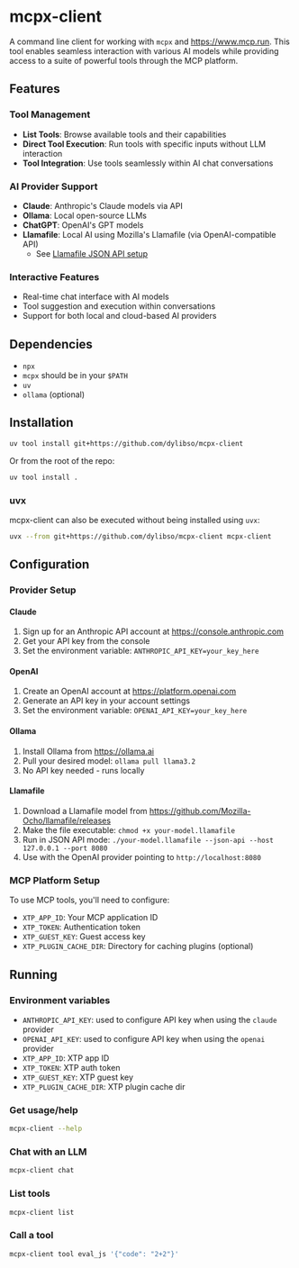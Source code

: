 # mcpx-client

A command line client for working with `mcpx` and https://www.mcp.run. This tool enables seamless interaction with various AI models while providing access to a suite of powerful tools through the MCP platform.

## Features

### Tool Management
- **List Tools**: Browse available tools and their capabilities
- **Direct Tool Execution**: Run tools with specific inputs without LLM interaction
- **Tool Integration**: Use tools seamlessly within AI chat conversations

### AI Provider Support
- **Claude**: Anthropic's Claude models via API
- **Ollama**: Local open-source LLMs
- **ChatGPT**: OpenAI's GPT models
- **Llamafile**: Local AI using Mozilla's Llamafile (via OpenAI-compatible API)
  - See [Llamafile JSON API setup](https://github.com/Mozilla-Ocho/llamafile?tab=readme-ov-file#json-api-quickstart)

### Interactive Features
- Real-time chat interface with AI models
- Tool suggestion and execution within conversations
- Support for both local and cloud-based AI providers

## Dependencies

- `npx`
- `mcpx` should be in your `$PATH`
- `uv`
- `ollama` (optional)

## Installation

```sh
uv tool install git+https://github.com/dylibso/mcpx-client
```

Or from the root of the repo:

```sh
uv tool install .
```

### uvx

mcpx-client can also be executed without being installed using `uvx`:

```sh
uvx --from git+https://github.com/dylibso/mcpx-client mcpx-client
```

## Configuration

### Provider Setup

#### Claude
1. Sign up for an Anthropic API account at https://console.anthropic.com
2. Get your API key from the console
3. Set the environment variable: `ANTHROPIC_API_KEY=your_key_here`

#### OpenAI
1. Create an OpenAI account at https://platform.openai.com
2. Generate an API key in your account settings
3. Set the environment variable: `OPENAI_API_KEY=your_key_here`

#### Ollama
1. Install Ollama from https://ollama.ai
2. Pull your desired model: `ollama pull llama3.2`
3. No API key needed - runs locally

#### Llamafile
1. Download a Llamafile model from https://github.com/Mozilla-Ocho/llamafile/releases
2. Make the file executable: `chmod +x your-model.llamafile`
3. Run in JSON API mode: `./your-model.llamafile --json-api --host 127.0.0.1 --port 8080`
4. Use with the OpenAI provider pointing to `http://localhost:8080`

### MCP Platform Setup
To use MCP tools, you'll need to configure:
- `XTP_APP_ID`: Your MCP application ID
- `XTP_TOKEN`: Authentication token
- `XTP_GUEST_KEY`: Guest access key
- `XTP_PLUGIN_CACHE_DIR`: Directory for caching plugins (optional)

## Running

### Environment variables

- `ANTHROPIC_API_KEY`: used to configure API key when using the `claude` provider
- `OPENAI_API_KEY`: used to configure API key when using the `openai` provider
- `XTP_APP_ID`: XTP app ID
- `XTP_TOKEN`: XTP auth token
- `XTP_GUEST_KEY`: XTP guest key
- `XTP_PLUGIN_CACHE_DIR`: XTP plugin cache dir

### Get usage/help 

```sh
mcpx-client --help
```

### Chat with an LLM

```sh
mcpx-client chat
```

### List tools

```sh
mcpx-client list
```

### Call a tool

```sh
mcpx-client tool eval_js '{"code": "2+2"}'
```
